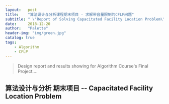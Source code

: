 ```yaml
---
layout:   post
title:    "算法设计与分析课程期末项目 - 求解带容量限制的CFLP问题"
subtitle: " \"Report of Solving Capacitated Facility Location Problem\""
date:     2018-12-20
author:   "Palette"
header-img: "img/green.jpg"
catalog: true
tags:
    - Algorithm
    - CFLP
---
```


> Design report and results showing for Algorithm Course's Final Project....

## 算法设计与分析 期末项目 -- Capacitated Facility Location Problem

#### []()
